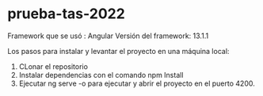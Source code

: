 # prueba-tas-2022

Framework que se usó : Angular 
Versión del framework: 13.1.1

Los pasos para instalar y levantar el proyecto en una máquina local:

1) CLonar el repositorio
2) Instalar dependencias con el comando npm Install
3) Ejecutar ng serve -o para ejecutar y abrir el proyecto en el puerto 4200.
